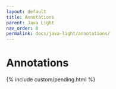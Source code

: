 ```yaml
---
layout: default
title: Annotations
parent: Java Light
nav_order: 8
permalink: docs/java-light/annotations/
---
```


# Annotations

{% include custom/pending.html %}
